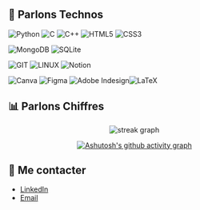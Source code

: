 

## 🚀 Parlons Technos
![Python](https://img.shields.io/badge/python-3670A0?style=for-the-badge&logo=python&logoColor=ffdd54) ![C](https://img.shields.io/badge/c-%2300599C.svg?style=for-the-badge&logo=c&logoColor=white) ![C++](https://img.shields.io/badge/c++-%2300599C.svg?style=for-the-badge&logo=c%2B%2B&logoColor=white) ![HTML5](https://img.shields.io/badge/html5-%23E34F26.svg?style=for-the-badge&logo=html5&logoColor=white) ![CSS3](https://img.shields.io/badge/css3-%231572B6.svg?style=for-the-badge&logo=css3&logoColor=white) 

![MongoDB](https://img.shields.io/badge/MongoDB-%234ea94b.svg?style=for-the-badge&logo=mongodb&logoColor=white) ![SQLite](https://img.shields.io/badge/sqlite-%2307405e.svg?style=for-the-badge&logo=sqlite&logoColor=white)


![GIT](https://img.shields.io/badge/Git-fc6d26?style=for-the-badge&logo=git&logoColor=white) ![LINUX](https://img.shields.io/badge/Linux-FCC624?style=for-the-badge&logo=linux&logoColor=black) ![Notion](https://img.shields.io/badge/Notion-%23000000.svg?style=for-the-badge&logo=notion&logoColor=white) 

![Canva](https://img.shields.io/badge/Canva-%2300C4CC.svg?style=for-the-badge&logo=Canva&logoColor=white) ![Figma](https://img.shields.io/badge/figma-%23F24E1E.svg?style=for-the-badge&logo=figma&logoColor=white) ![Adobe Indesign](https://img.shields.io/badge/Adobe%20Indesign-31A8FF.svg?style=for-the-badge&logo=Adobe%20Indesign&logoColor=white)![LaTeX](https://img.shields.io/badge/latex-%23008080.svg?style=for-the-badge&logo=latex&logoColor=white)


## 📊 Parlons Chiffres 

<div align="center">
  
  <img src="https://github-readme-stats.vercel.app/api/top-langs/?username=myrtilleknockaert&theme=dark&hide_border=true&include_all_commits=true&count_private=true&layout=compact&hide=html" alt="streak graph"  />


[![Ashutosh's github activity graph](https://github-readme-activity-graph.vercel.app/graph?username=myrtilleknockaert&theme=react-dark)](https://github.com/ashutosh00710/github-readme-activity-graph)

</div>

## 📩 Me contacter 

- [LinkedIn](https://www.linkedin.com/in/myrtille-knockaert-7b72871b5/)
- [Email](mailto:mmyrtille.knockaert@gmail.com)

